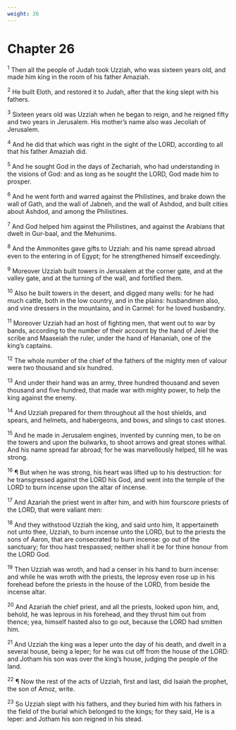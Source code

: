 ```yaml
---
weight: 26
---
```


# Chapter 26

<sup>1</sup> Then all the people of Judah took Uzziah, who was sixteen years old, and made him king in the room of his father Amaziah. 

<sup>2</sup> He built Eloth, and restored it to Judah, after that the king slept with his fathers. 

<sup>3</sup> Sixteen years old was Uzziah when he began to reign, and he reigned fifty and two years in Jerusalem. His mother’s name also was Jecoliah of Jerusalem. 

<sup>4</sup> And he did that which was right in the sight of the LORD, according to all that his father Amaziah did. 

<sup>5</sup> And he sought God in the days of Zechariah, who had understanding in the visions of God: and as long as he sought the LORD, God made him to prosper. 

<sup>6</sup> And he went forth and warred against the Philistines, and brake down the wall of Gath, and the wall of Jabneh, and the wall of Ashdod, and built cities about Ashdod, and among the Philistines. 

<sup>7</sup> And God helped him against the Philistines, and against the Arabians that dwelt in Gur-baal, and the Mehunims. 

<sup>8</sup> And the Ammonites gave gifts to Uzziah: and his name spread abroad even to the entering in of Egypt; for he strengthened himself exceedingly. 

<sup>9</sup> Moreover Uzziah built towers in Jerusalem at the corner gate, and at the valley gate, and at the turning of the wall, and fortified them. 

<sup>10</sup> Also he built towers in the desert, and digged many wells: for he had much cattle, both in the low country, and in the plains: husbandmen also, and vine dressers in the mountains, and in Carmel: for he loved husbandry. 

<sup>11</sup> Moreover Uzziah had an host of fighting men, that went out to war by bands, according to the number of their account by the hand of Jeiel the scribe and Maaseiah the ruler, under the hand of Hananiah, one of the king’s captains. 

<sup>12</sup> The whole number of the chief of the fathers of the mighty men of valour were two thousand and six hundred. 

<sup>13</sup> And under their hand was an army, three hundred thousand and seven thousand and five hundred, that made war with mighty power, to help the king against the enemy. 

<sup>14</sup> And Uzziah prepared for them throughout all the host shields, and spears, and helmets, and habergeons, and bows, and slings to cast stones. 

<sup>15</sup> And he made in Jerusalem engines, invented by cunning men, to be on the towers and upon the bulwarks, to shoot arrows and great stones withal. And his name spread far abroad; for he was marvellously helped, till he was strong. 

<sup>16</sup> ¶ But when he was strong, his heart was lifted up to his destruction: for he transgressed against the LORD his God, and went into the temple of the LORD to burn incense upon the altar of incense. 

<sup>17</sup> And Azariah the priest went in after him, and with him fourscore priests of the LORD, that were valiant men: 

<sup>18</sup> And they withstood Uzziah the king, and said unto him, It appertaineth not unto thee, Uzziah, to burn incense unto the LORD, but to the priests the sons of Aaron, that are consecrated to burn incense: go out of the sanctuary; for thou hast trespassed; neither shall it be for thine honour from the LORD God. 

<sup>19</sup> Then Uzziah was wroth, and had a censer in his hand to burn incense: and while he was wroth with the priests, the leprosy even rose up in his forehead before the priests in the house of the LORD, from beside the incense altar. 

<sup>20</sup> And Azariah the chief priest, and all the priests, looked upon him, and, behold, he was leprous in his forehead, and they thrust him out from thence; yea, himself hasted also to go out, because the LORD had smitten him. 

<sup>21</sup> And Uzziah the king was a leper unto the day of his death, and dwelt in a several house, being a leper; for he was cut off from the house of the LORD: and Jotham his son was over the king’s house, judging the people of the land. 

<sup>22</sup> ¶ Now the rest of the acts of Uzziah, first and last, did Isaiah the prophet, the son of Amoz, write. 

<sup>23</sup> So Uzziah slept with his fathers, and they buried him with his fathers in the field of the burial which belonged to the kings; for they said, He is a leper: and Jotham his son reigned in his stead. 


